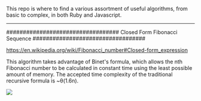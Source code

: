 This repo is where to find a various assortment of useful algorithms, from basic to complex, in both Ruby and Javascript.
   ___________________________________________________________________________________________________________________

##################################
Closed Form Fibonacci Sequence
##################################

https://en.wikipedia.org/wiki/Fibonacci_number#Closed-form_expression

This algorithm takes advantage of Binet's formula, which allows the nth Fibonacci number to be calculated in constant time using the least possible amount of memory. The accepted time complexity of the traditional recursive formula is ~θ(1.6n).

<img src ="https://wikimedia.org/api/rest_v1/media/math/render/svg/ccab7a6cd419ca36abdddee5f576e9e63220f88f">
